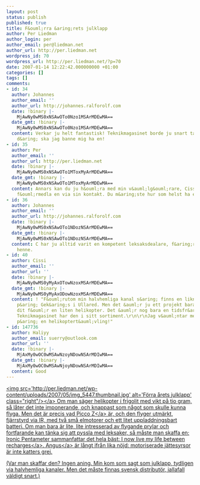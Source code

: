 ```yaml
---
layout: post
status: publish
published: true
title: F&ouml;rra &aring;rets julklapp
author: Per Liedman
author_login: per
author_email: per@liedman.net
author_url: http://per.liedman.net
wordpress_id: 70
wordpress_url: http://per.liedman.net/?p=70
date: 2007-01-14 12:22:42.000000000 +01:00
categories: []
tags: []
comments:
- id: 34
  author: Johannes
  author_email: ''
  author_url: http://johannes.ralforolf.com
  date: !binary |-
    MjAwNy0wMS0xNSAwOTo0Nzo1MSArMDEwMA==
  date_gmt: !binary |-
    MjAwNy0wMS0xNSAwOTo0Nzo1MSArMDEwMA==
  content: Verkar ju helt fantastisk! Teknikmagasinet borde ju snart ta in dem, och
    d&aring; ska jag banne mig ha en!
- id: 35
  author: Per
  author_email: ''
  author_url: http://per.liedman.net
  date: !binary |-
    MjAwNy0wMS0xNSAwOTo1MToxMyArMDEwMA==
  date_gmt: !binary |-
    MjAwNy0wMS0xNSAwOTo1MToxMyArMDEwMA==
  content: Annars kan du ju h&ouml;ra med min v&auml;lg&ouml;rare, Cissi, om hon kan
    f&ouml;rmedla en via sin kontakt. Du m&aring;ste hur som helst ha en.
- id: 36
  author: Johannes
  author_email: ''
  author_url: http://johannes.ralforolf.com
  date: !binary |-
    MjAwNy0wMS0xNSAwOTo1NDozNSArMDEwMA==
  date_gmt: !binary |-
    MjAwNy0wMS0xNSAwOTo1NDozNSArMDEwMA==
  content: C har ju alltid varit en kompetent leksaksdealare, f&aring;r kolla med
    henne.
- id: 40
  author: Cissi
  author_email: ''
  author_url: ''
  date: !binary |-
    MjAwNy0wMS0yMyAxOTowNzoxMSArMDEwMA==
  date_gmt: !binary |-
    MjAwNy0wMS0yMyAxODowNzoxMSArMDEwMA==
  content: ! "F&ouml;rutom min halvhemliga kanal s&aring; finns en liknande sort tydligen
    p&aring; Gek&aring;s i Ullared. Men det &auml;r ju ett projekt bara att ta sig
    dit f&ouml;r en liten helikopter. Det &auml;r nog bara en tidsfr&aring;ga innan
    Teknikmagasinet har den i sitt sortiment.\r\n\r\nJag v&auml;ntar med sp&auml;nning
    p&aring; en helikoptert&auml;vling!"
- id: 147736
  author: Haliyy
  author_email: suerry@outlook.com
  author_url: ''
  date: !binary |-
    MjAxMy0wOC0wMSAwNzoyNDowNSArMDIwMA==
  date_gmt: !binary |-
    MjAxMy0wOC0wMSAwNjoyNDowNSArMDIwMA==
  content: Good
---
```

<a href='http:&#47;&#47;per.liedman.net&#47;wp-content&#47;uploads&#47;2007&#47;05&#47;img_5447.jpg' title='F&ouml;rra &aring;rets julklapp'><img src='http:&#47;&#47;per.liedman.net&#47;wp-content&#47;uploads&#47;2007&#47;05&#47;img_5447.thumbnail.jpg' alt='F&ouml;rra &aring;rets julklapp' class="right"&#47;><&#47;a>
Om man s&auml;ger helikopter i frigolit med vikt p&aring; tio gram, s&aring; l&aring;ter det inte imponerande, och knappast som n&aring;got som skulle kunna flyga. Men det &auml;r precis vad <a href="http:&#47;&#47;www.hobbytron.com&#47;RCHelicopterElectricPicooZ85615.html">Picco Z<&#47;a> &auml;r, och den flyger utm&auml;rkt, fj&auml;rrstyrd via IR, med tv&aring; sm&aring; elmotorer och ett litet uppladdningsbart batteri. Om man bara &auml;r lite, lite intresserad av flygande prylar och fortfarande kan t&auml;nka sig att pyssla med leksaker, s&aring; m&aring;ste man skaffa en; Ironic Pentameter sammanfattar det hela b&auml;st: <a href="http:&#47;&#47;ironic-pentameter.blogspot.com&#47;2006&#47;09&#47;picco-z-i-now-live-my-life-between.html">I now live my life between recharges<&#47;a>. <a href="http:&#47;&#47;www.liedman.net&#47;gallery&#47;v&#47;akatter&#47;angus&#47;IMG_5434.jpg.html">Angus<&#47;a> &auml;r l&aring;ngt ifr&aring;n lika n&ouml;jd: motoriserade j&auml;ttesyrsor &auml;r inte katters grej.

(Var man skaffar den? Ingen aning. Min kom som sagt som julklapp, tydligen via halvhemliga kanaler. Men det m&aring;ste finnas svensk distribut&ouml;r, iallafall v&auml;ldigt snart.)
